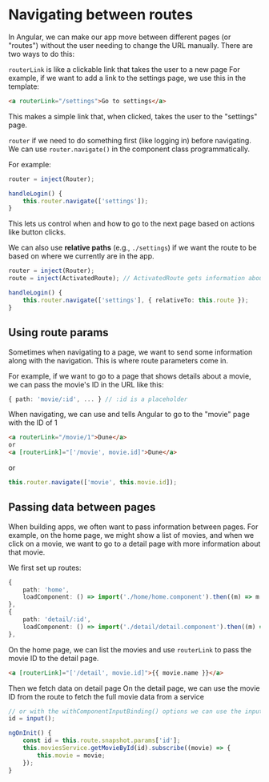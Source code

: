 # Navigating between routes

In Angular, we can make our app move between different pages (or "routes") without the user needing
to change the URL manually. There are two ways to do this:

`routerLink` is like a clickable link that takes the user to a new page
 For example, if we want to add a link to the settings page, we use this in the template:

```html
<a routerLink="/settings">Go to settings</a>
```

This makes a simple link that, when clicked, takes the user to the "settings" page.

`router` if we need to do something first (like logging in) before navigating.
We can use `router.navigate()` in the component class programmatically.

For example:

```ts
router = inject(Router);

handleLogin() {
    this.router.navigate(['settings']);
}
```

This lets us control when and how to go to the next page based on actions like button clicks.

We can also use **relative paths** (e.g., `./settings`) if we want the route to be based on where
we currently are in the app.

```ts
router = inject(Router);
route = inject(ActivatedRoute); // ActivatedRoute gets information about the current route

handleLogin() {
    this.router.navigate(['settings'], { relativeTo: this.route });
}
```

## Using route params

Sometimes when navigating to a page, we want to send some information along with the navigation.
This is where route parameters come in.

For example, if we want to go to a page that shows details about a movie, we can pass the movie's ID
in the URL like this:

```ts
{ path: 'movie/:id', ... } // :id is a placeholder
```

When navigating, we can use and tells Angular to go to the "movie" page with the ID of 1

```html
<a routerLink="/movie/1">Dune</a>
or
<a [routerLink]="['/movie', movie.id]">Dune</a>
```

or

```ts
this.router.navigate(['movie', this.movie.id]);
```

## Passing data between pages

When building apps, we often want to pass information between pages.
For example, on the home page, we might show a list of movies, and when we click on a movie,
we want to go to a detail page with more information about that movie.

We first set up routes:

```ts
{
    path: 'home',
    loadComponent: () => import('./home/home.component').then((m) => m.HomeComponent),
},
{
    path: 'detail/:id',
    loadComponent: () => import('./detail/detail.component').then((m) => m.DetailComponent),
},
```

On the home page, we can list the movies and use `routerLink` to pass the movie ID to the detail page.

```html
<a [routerLink]="['/detail', movie.id]">{{ movie.name }}</a>
```

Then we fetch data on detail page On the detail page, we can use the movie ID from the route to
fetch the full movie data from a service

```ts
// or with the withComponentInputBinding() options we can use the input signal
id = input();

ngOnInit() {
    const id = this.route.snapshot.params['id'];
    this.moviesService.getMovieById(id).subscribe((movie) => {
        this.movie = movie;
    });
}
```
